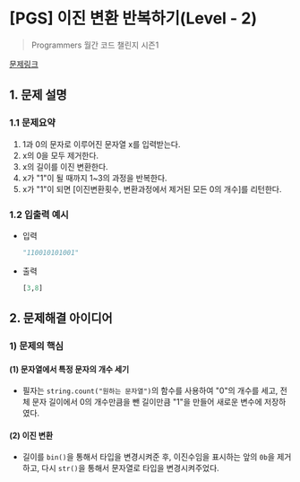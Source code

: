 # [PGS] 이진 변환 반복하기(Level - 2)

> Programmers 월간 코드 챌린지 시즌1

[문제링크](https://school.programmers.co.kr/learn/courses/30/lessons/70129)

## 1. 문제 설명



### 1.1 문제요약

1. 1과 0의 문자로 이루어진 문자열 x를 입력받는다.
2. x의 0을 모두 제거한다.
3. x의 길이를 이진 변환한다.
4. x가 "1"이 될 때까지 1~3의 과정을 반복한다.
5. x가 "1"이 되면 [이진변환횟수, 변환과정에서 제거된 모든 0의 개수]를 리턴한다.

### 1.2 입출력 예시

- 입력

  ```python
  "110010101001"
  ```
  
- 출력

  ```python
  [3,8]
  ```

  

## 2. 문제해결 아이디어



### 1) 문제의 핵심



#### (1) 문자열에서 특정 문자의 개수 세기

- 필자는 ``string.count("원하는 문자열")``의 함수를 사용하여 "0"의 개수를 세고, 전체 문자 길이에서 0의 개수만큼을 뺀 길이만큼 "1"을 만들어 새로운 변수에 저장하였다.



#### (2) 이진 변환

- 길이를 ``bin()``을 통해서 타입을 변경시켜준 후, 이진수임을 표시하는 앞의 ``0b``을 제거하고, 다시 ``str()``을 통해서 문자열로 타입을 변경시켜주었다.